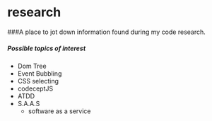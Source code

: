 # research
###A place to jot down information found during my code research. 

##### Possible topics of interest 
  - Dom Tree
  - Event Bubbling 
  - CSS selecting 
  - codeceptJS
  - ATDD
  - S.A.A.S
    - software as a service 